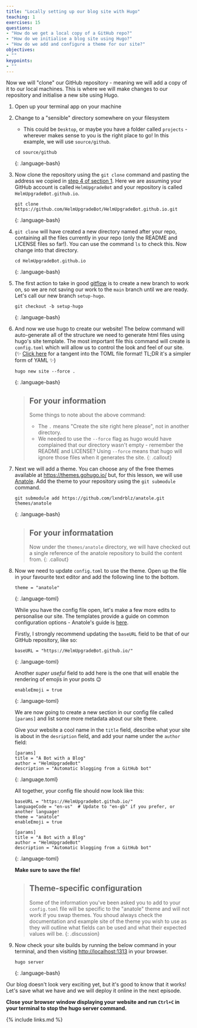 ```yaml
---
title: "Locally setting up our blog site with Hugo"
teaching: 1
exercises: 15
questions:
- "How do we get a local copy of a GitHub repo?"
- "How do we initialise a blog site using Hugo?"
- "How do we add and configure a theme for our site?"
objectives:
- ""
keypoints:
- ""
---
```


Now we will "clone" our GitHub repository - meaning we will add a copy of it to our local machines.
This is where we will make changes to our repository and initialise a new site using Hugo.

1. Open up your terminal app on your machine
2. Change to a "sensible" directory somewhere on your filesystem
   - This could be `Desktop`, or maybe you have a folder called `projects` - wherever makes sense to you is the right place to go!
     In this example, we will use `source/github`.

    ~~~
    cd source/github
    ~~~
    {: .language-bash}

3. Now clone the repository using the `git clone` command and pasting the address we copied in [step 4 of section 1](_episodes/01-create-github-repo.md).
   Here we are assuming your GitHub account is called `HelmUpgradeBot` and your repository is called `HelmUpgradeBot.github.io`.

    ~~~
    git clone https://github.com/HelmUpgradeBot/HelmUpgradeBot.github.io.git
    ~~~
    {: .language-bash}

4. `git clone` will have created a new directory named after your repo, containing all the files currently in your repo (only the README and LICENSE files so far!).
   You can use the command `ls` to check this.
   Now change into that directory.

    ~~~
    cd HelmUpgradeBot.github.io
    ~~~
    {: .language-bash}

5. The first action to take in good [gitflow](https://www.atlassian.com/git/tutorials/comparing-workflows/gitflow-workflow) is to create a new branch to work on, so we are not saving our work to the `main` branch until we are ready.
   Let's call our new branch `setup-hugo`.

    ~~~
    git checkout -b setup-hugo
    ~~~
    {: .language-bash}

6. And now we use hugo to create our website!
   The below command will auto-generate all of the structure we need to generate html files using hugo's site template.
   The most important file this command will create is `config.toml` which will allow us to control the look and feel of our site.
   (:sparkles: [Click here](https://learnxinyminutes.com/docs/toml/) for a tangent into the TOML file format! TL;DR it's a simpler form of YAML :sparkles:)

    ~~~
    hugo new site --force .
    ~~~
    {: .language-bash}

    > ## For your information
    >
    > Some things to note about the above command:
    > - The `.` means "Create the site right here please", not in another directory.
    > - We needed to use the `--force` flag as hugo would have complained that our directory wasn't empty - remember the README and LICENSE?
    >   Using `--force` means that hugo will ignore those files when it generates the site.
    {: .callout}

7. Next we will add a theme.
   You can choose any of the free themes available at <https://themes.gohugo.io/> but, for this lesson, we will use [Anatole](https://themes.gohugo.io/anatole/).
   Add the theme to your repository using the `git submodule` command.

    ~~~
    git submodule add https://github.com/lxndrblz/anatole.git themes/anatole
    ~~~
    {: .language-bash}

    > ## For your informatation
    >
    > Now under the `themes/anatole` directory, we will have checked out a single reference of the anatole repository to build the content from.
    {: .callout}

8. Now we need to update `config.toml` to use the theme.
   Open up the file in your favourite text editor and add the following line to the bottom.

    ~~~
    theme = "anatole"
    ~~~
    {: .language-toml}

    While you have the config file open, let's make a few more edits to personalise our site.
    The templates provide a guide on common configuration options - Anatole's guide is [here](https://themes.gohugo.io/anatole/#modifying-the-configtoml).

    Firstly, I strongly recommend updating the `baseURL` field to be that of our GitHub repository, like so:

    ~~~
    baseURL = "https://HelmUpgradeBot.github.io/"
    ~~~
    {: .language-toml}

    Another _super useful_ field to add here is the one that will enable the rendering of emojis in your posts :wink:

    ~~~
    enableEmoji = true
    ~~~
    {: .language-toml}

    We are now going to create a new section in our config file called `[params]` and list some more metadata about our site there.

    Give your website a cool name in the `title` field, describe what your site is about in the `desription` field, and add your name under the `author` field:

    ~~~
    [params]
    title = "A Bot with a Blog"
    author = "HelmUpgradeBot"
    description = "Automatic blogging from a GitHub bot"
    ~~~
    {: .language.toml}

    All together, your config file should now look like this:

    ~~~
    baseURL = "https://HelmUpgradeBot.github.io/"
    languageCode = "en-us"  # Update to "en-gb" if you prefer, or another language!
    theme = "anatole"
    enableEmoji = true

    [params]
    title = "A Bot with a Blog"
    author = "HelmUpgradeBot"
    description = "Automatic blogging from a GitHub bot"
    ~~~
    {: .language-toml}

    **Make sure to save the file!**

    > ## Theme-specific configuration
    >
    > Some of the information you've been asked you to add to your `config.toml` file will be specific to the "anatole" theme and will not work if you swap themes.
    > You shoud always check the documentation and example site of the theme you wish to use as they will outline what fields can be used and what their expected values will be.
    {: .discussion}

9. Now check your site builds by running the below command in your terminal, and then visiting <http://localhost:1313> in your browser.

    ~~~
    hugo server
    ~~~
    {: .language-bash}

Our blog doesn't look very exciting yet, but it's good to know that it works! Let's save what we have and we will deploy it online in the next episode.

**Close your browser window displaying your website and run `Ctrl+C` in your terminal to stop the hugo server command.**

{% include links.md %}

